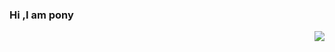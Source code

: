 ### Hi ,I am pony
<img align="right" src="https://github-readme-stats.vercel.app/api?username=hydrioner&show_icons=true&icon_color=805AD5&text_color=718096&bg_color=ffffff&hide_title=true" />
